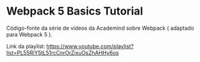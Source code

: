 # Webpack 5 Basics Tutorial
Código-fonte da série de vídeos da Academind sobre Webpack ( adaptado para Webpack 5 ).

Link da playlist: https://www.youtube.com/playlist?list=PL55RiY5tL51rcCnrOrZixuOsZhAHHy6os

